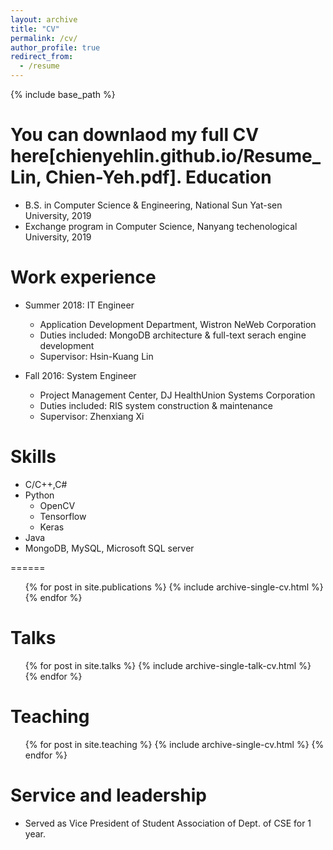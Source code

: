 ```yaml
---
layout: archive
title: "CV"
permalink: /cv/
author_profile: true
redirect_from:
  - /resume
---
```


{% include base_path %}

You can downlaod my full CV here[chienyehlin.github.io/Resume_Lin, Chien-Yeh.pdf].
Education
======
* B.S. in Computer Science & Engineering, National Sun Yat-sen University, 2019
* Exchange program in Computer Science, Nanyang techenological University, 2019

Work experience
======
* Summer 2018: IT Engineer
  * Application Development Department, Wistron NeWeb Corporation
  * Duties included: MongoDB architecture & full-text serach engine development
  * Supervisor: Hsin-Kuang Lin

* Fall 2016: System Engineer
  * Project Management Center, DJ HealthUnion Systems Corporation
  * Duties included: RIS system construction & maintenance
  * Supervisor: Zhenxiang Xi
  
Skills
======
* C/C++,C#
* Python
  * OpenCV
  * Tensorflow
  * Keras
* Java
* MongoDB, MySQL, Microsoft SQL server

[comment]: #(Publications)
======
  <ul>{% for post in site.publications %}
    {% include archive-single-cv.html %}
  {% endfor %}</ul>
  
Talks
======
  <ul>{% for post in site.talks %}
    {% include archive-single-talk-cv.html %}
  {% endfor %}</ul>
  
Teaching
======
  <ul>{% for post in site.teaching %}
    {% include archive-single-cv.html %}
  {% endfor %}</ul>
  
Service and leadership
======
* Served as Vice President of Student Association of Dept. of CSE for 1 year.
